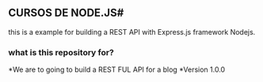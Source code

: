 ## CURSOS DE NODE.JS#
this is a example for building a REST API with Express.js framework Nodejs.

### what is this repository for? ###

*We are to going to build a REST FUL API for a blog
*Version 1.0.0

